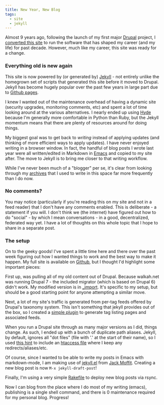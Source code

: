 ```yaml
---
title: New Year, New Blog
tags: 
  - site
  - jekyll
---
```

Almost 9 years ago, following the launch of my first major [Drupal](http://drupal.org/) project, I [converted this site](http://walkah.net/blog/walkah/what-huh-new-site/) to run the software that has shaped my career (and my life) for past decade. However, much like my career, this site was ready for a change.

### Everything old is new again

This site is now powered by (or generated by) [Jekyll](http://jekyllrb.com/) - not entirely unlike the homegrown set of scripts that generated this site before it moved to Drupal. Jekyll has become hugely popular over the past few years in large part due to [Github pages](http://pages.github.com/). 

I knew I wanted out of the maintenance overhead of having a dynamic site (security upgrades, monitoring comments, etc) and spent a lot of time looking around at the various alternatives. I nearly ended up using [Hyde](http://hyde.github.com/) because I'm generally more comfortable in Python than Ruby, but the Jekyll momentum means that there are plenty of resources around for doing things. 

My biggest goal was to get back to *writing* instead of applying updates (and thinking of more efficient ways to apply updates). I have never enjoyed writing in a browser window. In fact, the handful of blog posts I wrote last year were all written/edited in Markdown in [Emacs](http://www.gnu.org/software/emacs/) and copied to my site after. The move to Jekyll is to bring me closer to that writing workflow.

While I've never been much of a "blogger" per se, it's clear from looking through my [archives](http://walkah.net/blog/) that I used to write in this space far more frequently than I do now.

### No comments?

You may notice (particularly if you're reading this on my site and not in a feed reader) that I don't have any comments enabled. This is deliberate - a statement if you will. I don't think we (the internet) have figured out how to do "social" - by which I mean conversations - in a good, decentralized, federated way yet. I have a lot of thoughts on this whole topic that I hope to share in a separate post.

### The setup

On to the geeky goods! I've spent a little time here and there over the past week figuring out how I wanted things to work and the best way to make it happen. My full site is available on [Github](https://github.com/walkah/walkah.net), but I thought I'd highlight some important pieces:

First up, was pulling all of my old content out of Drupal. Because walkah.net was running Drupal 7 - the included migrator (which is based on Drupal 6) didn't work. My modified version is in [_import](https://github.com/walkah/walkah.net/blob/master/_import/drupal.rb). It's specific to my setup, but should be a good starting point for anyone attempting a similar move.

Next, a lot of my site's traffic is generated from per-tag feeds offered by Drupal's taxonomy system. This isn't something that jekyll provides out of the box, so I created a [simple plugin](https://github.com/walkah/walkah.net/blob/master/_plugins/tag_index.rb) to generate tag listing pages and associated feeds.

When you run a Drupal site through as many major versions as I did, things change. As such, I ended up with a bunch of duplicate path aliases. Jekyll, by default, ignores all "dot files" (file with '.' at the start of their name), so I used [this hint](https://github.com/mojombo/jekyll/issues/363#issuecomment-1763812) to include an [htaccess file](https://github.com/walkah/walkah.net/blob/master/htaccess) where I keep any redirects/aliases/etc.

Of course, since I wanted to be able to write my posts in Emacs with markdown-mode, I am making use of [jekyll.el](https://github.com/walkah/emacs.d/blob/master/vendor/jekyll.el) from [Jack Moffit](http://metajack.im/). Creating a new blog post is now `M-x jekyll-draft-post`! 

Finally, I'm using a very simple [Rakefile](https://github.com/walkah/walkah.net/blob/master/Rakefile) to deploy new blog posts via rsync.

Now I can blog from the place where I do most of my writing (emacs), publishing is a single shell command, and there is 0 maintenance required for my personal blog. Progress! 
